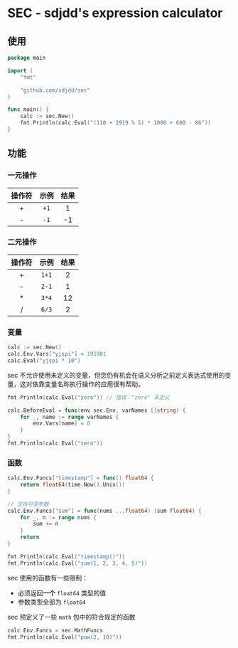 # SEC - sdjdd's expression calculator

## 使用

```go
package main

import (
	"fmt"

	"github.com/sdjdd/sec"
)

func main() {
	calc := sec.New()
	fmt.Println(calc.Eval("(110 + 1919 % 5) * 1000 + 600 - 86"))
}

```

## 功能

### 一元操作

操作符|示例|结果
:-:|:-:|:-:
+|`+1`|1
-|`-1`|-1

### 二元操作

操作符|示例|结果
:-:|:-:|:-:
+|`1+1`|2
-|`2-1`|1
*|`3*4`|12
/|`6/3`|2

### 变量

```go
calc := sec.New()
calc.Env.Vars["yjspi"] = 191981
calc.Eval("yjspi * 10")
```

sec 不允许使用未定义的变量，但您仍有机会在语义分析之前定义表达式使用的变量，这对依靠变量名称执行操作的应用很有帮助。

```go
fmt.Println(calc.Eval("zero")) // 错误："zero" 未定义

calc.BeforeEval = func(env sec.Env, varNames []string) {
    for _, name := range varNames {
        env.Vars[name] = 0
    }
}
fmt.Println(calc.Eval("zero"))
```

### 函数

```go
calc.Env.Funcs["timestamp"] = func() float64 {
    return float64(time.Now().Unix())
}

// 支持可变参数
calc.Env.Funcs["sum"] = func(nums ...float64) (sum float64) {
    for _, n := range nums {
        sum += n
    }
    return
}

fmt.Println(calc.Eval("timestamp()"))
fmt.Println(calc.Eval("sum(1, 2, 3, 4, 5)"))
```

sec 使用的函数有一些限制：

- 必须返回**一个** `float64` 类型的值
- 参数类型全部为 `float64`

sec 预定义了一些 `math` 包中的符合规定的函数

```go
calc.Env.Funcs = sec.MathFuncs
fmt.Println(calc.Eval("pow(2, 10)"))
```
